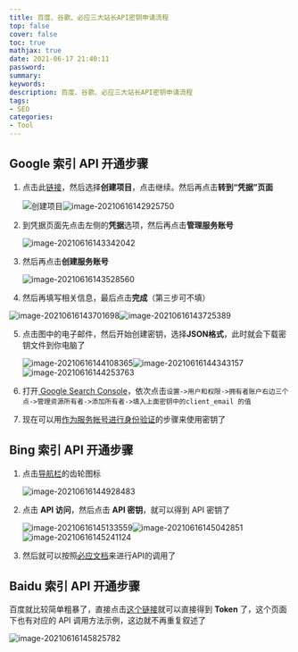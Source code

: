 ```yaml
---
title: 百度、谷歌、必应三大站长API密钥申请流程
top: false
cover: false
toc: true
mathjax: true
date: 2021-06-17 21:40:11
password:
summary:
keywords:
description: 百度、谷歌、必应三大站长API密钥申请流程
tags:
- SEO
categories:
- Tool
---
```


## Google 索引 API 开通步骤

1. 点击此[链接](https://console.cloud.google.com/flows/enableapi?apiid=indexing.googleapis.com&;credential=client_key&hl=zh-cn)，然后选择**创建项目**，点击继续。然后再点击**转到“凭据”页面**

   ![创建项目](https://cdn.jsdelivr.net/gh/greycodee/images@main/images/2021/10/08/pFDIcIimage-20210616142818704.png)![image-20210616142925750](https://cdn.jsdelivr.net/gh/greycodee/images@main/images/2021/10/08/KzovQSimage-20210616142925750.png)

2. 到凭据页面先点击左侧的**凭据**选项，然后再点击**管理服务账号**

   ![image-20210616143342042](https://cdn.jsdelivr.net/gh/greycodee/images@main/images/2021/10/08/F35uRNimage-20210616143342042.png)

3. 然后再点击**创建服务账号**

   ![image-20210616143528560](https://cdn.jsdelivr.net/gh/greycodee/images@main/images/2021/10/08/goyecpimage-20210616143528560.png)

4. 然后再填写相关信息，最后点击**完成**（第三步可不填）

![image-20210616143701698](https://cdn.jsdelivr.net/gh/greycodee/images@main/images/2021/10/08/EeJqnvimage-20210616143701698.png)![image-20210616143725389](https://cdn.jsdelivr.net/gh/greycodee/images@main/images/2021/10/08/mMp3OVimage-20210616143725389.png)

5. 点击图中的电子邮件，然后开始创建密钥，选择**JSON格式**，此时就会下载密钥文件到你电脑了

   ![image-20210616144108365](https://cdn.jsdelivr.net/gh/greycodee/images@main/images/2021/10/08/ASMAbdimage-20210616144108365.png)![image-20210616144343157](https://cdn.jsdelivr.net/gh/greycodee/images@main/images/2021/10/08/l3t61kimage-20210616144343157.png)![image-20210616144253763](https://cdn.jsdelivr.net/gh/greycodee/images@main/images/2021/10/08/eK1hMRimage-20210616144253763.png)

6. 打开[ Google Search Console](https://search.google.com/search-console)，依次点击`设置->用户和权限->拥有者账户右边三个点->管理资源所有者->添加所有者->填入上面密钥中的client_email 的值`

7. 现在可以用[作为服务帐号进行身份验证](https://cloud.google.com/docs/authentication/production?hl=zh-cn)的步骤来使用密钥了

## Bing 索引 API 开通步骤

1. 点击[导航栏](https://www.bing.com/webmasters)的齿轮图标

   ![image-20210616144928483](https://cdn.jsdelivr.net/gh/greycodee/images@main/images/2021/10/08/r3Mn1yimage-20210616144928483.png)

2. 点击 **API 访问**，然后点击 **API 密钥**，就可以得到 API 密钥了

   ![image-20210616145133559](https://cdn.jsdelivr.net/gh/greycodee/images@main/images/2021/10/08/uiRKLqimage-20210616145133559.png)![image-20210616145042851](https://cdn.jsdelivr.net/gh/greycodee/images@main/images/2021/10/08/vl2lysimage-20210616145042851.png)![image-20210616145241124](https://cdn.jsdelivr.net/gh/greycodee/images@main/images/2021/10/08/WnalIwimage-20210616145241124.png)

3. 然后就可以按照[必应文档](https://www.bing.com/webmasters/url-submission-api#APIs)来进行API的调用了

## Baidu 索引 API 开通步骤

百度就比较简单粗暴了，直接点击[这个链接](https://ziyuan.baidu.com/linksubmit/index)就可以直接得到 **Token** 了，这个页面下也有对应的 API 调用方法示例，这边就不再重复叙述了

![image-20210616145825782](https://cdn.jsdelivr.net/gh/greycodee/images@main/images/2021/10/08/9qq6TWimage-20210616145825782.png)
